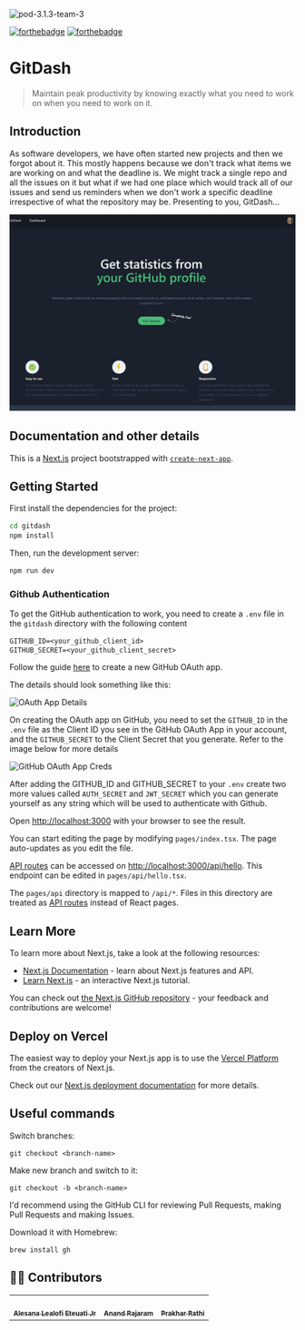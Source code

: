 
![pod-3.1.3-team-3](https://socialify.git.ci/MLH-Fellowship/pod-3.1.3-team-3/image?descriptionEditable=Maintain%20peak%20productivity%20by%20knowing%20exactly%20what%20you%20need%20to%20work%20on%20when%20you%20need%20to%20work%20on%20it.&font=Rokkitt&issues=1&language=1&owner=1&pattern=Brick%20Wall&pulls=1&stargazers=1&theme=Light)

[![forthebadge](https://forthebadge.com/images/badges/built-by-developers.svg)](https://forthebadge.com)
[![forthebadge](https://forthebadge.com/images/badges/made-with-javascript.svg)](https://forthebadge.com)
# GitDash 

> Maintain peak productivity by knowing exactly what you need to work on when you need to work on it. 

## Introduction

As software developers, we have often started new projects and then we forgot about it. This mostly happens because we don't track what items we are working on and what the deadline is. We might track a single repo and all the issues on it but what if we had one place which would track all of our issues and send us reminders when we don't work a specific deadline irrespective of what the repository may be. Presenting to you, GitDash...

![homepage](images/homepage.PNG?raw=True)

## Documentation and other details

This is a [Next.js](https://nextjs.org/) project bootstrapped with [`create-next-app`](https://github.com/vercel/next.js/tree/canary/packages/create-next-app).

## Getting Started

First install the dependencies for the project:

```bash
cd gitdash
npm install
```

Then, run the development server:

```bash
npm run dev
```

### Github Authentication

To get the GitHub authentication to work, you need to create a `.env` file in the `gitdash` directory with the following content

```
GITHUB_ID=<your_github_client_id>
GITHUB_SECRET=<your_github_client_secret>
```

Follow the guide [here](https://docs.github.com/en/developers/apps/building-oauth-apps/creating-an-oauth-app) to create a new GitHub OAuth app.

The details should look something like this:

![OAuth App Details](https://i.imgur.com/p2yQzuT.png)

On creating the OAuth app on GitHub, you need to set the `GITHUB_ID` in the `.env` file as the Client ID you see in the GitHub OAuth App in your account, and the `GITHUB_SECRET` to the Client Secret that you generate. Refer to the image below for more details

![GitHub OAuth App Creds](https://i.imgur.com/NurdT2w.png)

After adding the GITHUB_ID and GITHUB_SECRET to your `.env` create two more values called `AUTH_SECRET` and `JWT_SECRET` which you can generate yourself as any 
string which will be used to authenticate with Github.

Open [http://localhost:3000](http://localhost:3000) with your browser to see the result.

You can start editing the page by modifying `pages/index.tsx`. The page auto-updates as you edit the file.

[API routes](https://nextjs.org/docs/api-routes/introduction) can be accessed on [http://localhost:3000/api/hello](http://localhost:3000/api/hello). This endpoint can be edited in `pages/api/hello.tsx`.

The `pages/api` directory is mapped to `/api/*`. Files in this directory are treated as [API routes](https://nextjs.org/docs/api-routes/introduction) instead of React pages.

## Learn More

To learn more about Next.js, take a look at the following resources:

- [Next.js Documentation](https://nextjs.org/docs) - learn about Next.js features and API.
- [Learn Next.js](https://nextjs.org/learn) - an interactive Next.js tutorial.

You can check out [the Next.js GitHub repository](https://github.com/vercel/next.js/) - your feedback and contributions are welcome!

## Deploy on Vercel

The easiest way to deploy your Next.js app is to use the [Vercel Platform](https://vercel.com/new?utm_medium=default-template&filter=next.js&utm_source=create-next-app&utm_campaign=create-next-app-readme) from the creators of Next.js.

Check out our [Next.js deployment documentation](https://nextjs.org/docs/deployment) for more details.



## Useful commands

Switch branches:
```
git checkout <branch-name>
```

Make new branch and switch to it:
```
git checkout -b <branch-name>
```

I'd recommend using the GitHub CLI for reviewing Pull Requests, making Pull Requests and making Issues.

Download it with Homebrew:
```
brew install gh
```

## 👨‍💻 Contributors 

<table>
  <tr>
    <td align="center"><a href="https://github.com/Green-Ranger11"><img src="https://avatars.githubusercontent.com/u/39209557?v=4" width="100px;" alt="" style="border-radius:50%"/><br /><sub><b>Alesana Lealofi Eteuati Jr
</b></sub></a><br /></td>
    <td align="center"><a href="https://github.com/anandrajaram21"><img src="https://avatars.githubusercontent.com/u/48560219?v=4" width="100px;" alt="" style="border-radius:50%"/><br /><sub><b>Anand Rajaram</b></sub></a><br /></td>
    <td align="center"><a href="https://github.com/prakharrathi25"><img src="https://avatars.githubusercontent.com/u/38958532?v=4" width="100px;" alt="" style="border-radius:50%"/><br /><sub><b>Prakhar Rathi</b></sub></a><br /></td>
  </tr>
</table>
